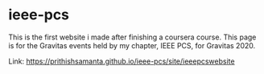 # ieee-pcs

This is the first website i made after finishing a coursera course.
This page is for the Gravitas events held by my chapter, IEEE PCS, for Gravitas 2020.

Link: https://prithishsamanta.github.io/ieee-pcs/site/ieeepcswebsite
